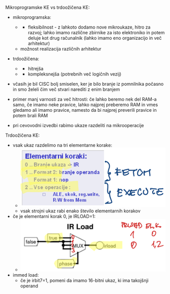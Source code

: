 Mikroprogramske KE vs trdoožičena KE:
- mikroprogramska:
	- + fleksibilnost - z lahkoto dodamo nove mikroukaze, hitro za razvoj; lahko imamo različne zbirnike za isto elektroniko in potem deluje kot drug računalnik (lahko imamo eno organizacijo in več arhitektur)
	- možnost realizacija različnih arhitektur
- trdoožičena:
	- + hitrejša
	- - kompleksnejša (potrebnih več logičnih vezij)

- včasih je bil CISC bolj smiselen, ker je bilo branje iz pomnilnika počasno in smo želeli čim več stvari narediti z enim branjem
- primer manj varnosti za več hitrosti: če lahko beremo nek del RAM-a samo, če imamo neke pravice, lahko najprej preberemo RAM in vmes gledamo ali imamo pravice, namesto da bi najprej preverili pravice in potem brali RAM
- pri cevovodni izvedbi rabimo ukaze razdeliti na mikrooperacije

Trdoožičena KE:
- vsak ukaz razdelimo na tri elementarne korake:
	- ![350](../../Images2/Pasted%20image%2020241126104006.png)
	- vsak strojni ukaz rabi enako število elementarnih korakov
- če je elementarni korak 0, je IRLOAD=1:
	- ![400](../../Images2/Pasted%20image%2020241126104100.png)
- immed load:
	- če je irbit7=1, pomeni da imamo 16-bitni ukaz, ki ima takojšnji operand